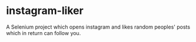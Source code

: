 # instagram-liker
A Selenium project which opens instagram and likes random peoples' posts which in return can follow you.
